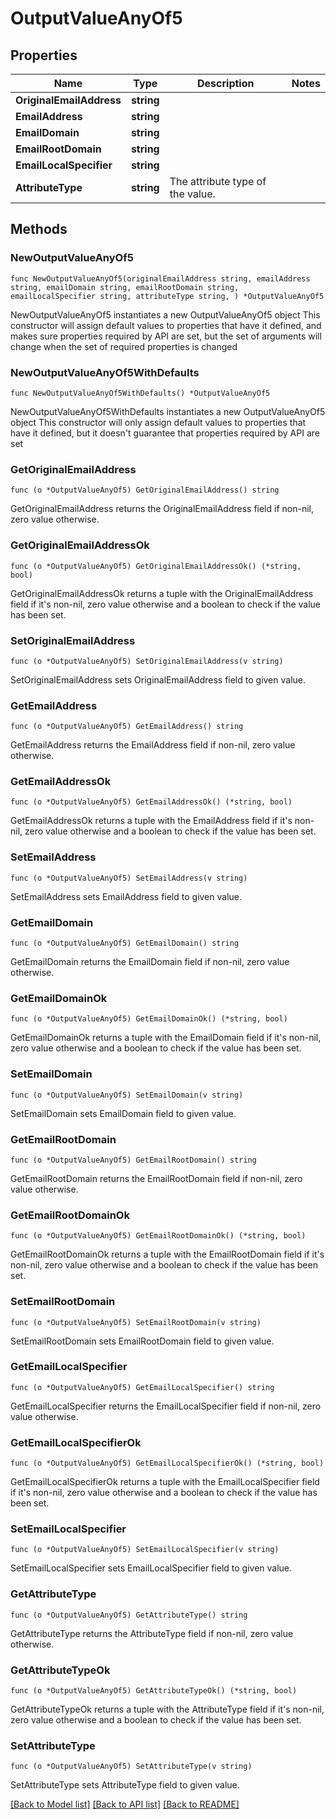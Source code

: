 # OutputValueAnyOf5

## Properties

Name | Type | Description | Notes
------------ | ------------- | ------------- | -------------
**OriginalEmailAddress** | **string** |  | 
**EmailAddress** | **string** |  | 
**EmailDomain** | **string** |  | 
**EmailRootDomain** | **string** |  | 
**EmailLocalSpecifier** | **string** |  | 
**AttributeType** | **string** | The attribute type of the value. | 

## Methods

### NewOutputValueAnyOf5

`func NewOutputValueAnyOf5(originalEmailAddress string, emailAddress string, emailDomain string, emailRootDomain string, emailLocalSpecifier string, attributeType string, ) *OutputValueAnyOf5`

NewOutputValueAnyOf5 instantiates a new OutputValueAnyOf5 object
This constructor will assign default values to properties that have it defined,
and makes sure properties required by API are set, but the set of arguments
will change when the set of required properties is changed

### NewOutputValueAnyOf5WithDefaults

`func NewOutputValueAnyOf5WithDefaults() *OutputValueAnyOf5`

NewOutputValueAnyOf5WithDefaults instantiates a new OutputValueAnyOf5 object
This constructor will only assign default values to properties that have it defined,
but it doesn't guarantee that properties required by API are set

### GetOriginalEmailAddress

`func (o *OutputValueAnyOf5) GetOriginalEmailAddress() string`

GetOriginalEmailAddress returns the OriginalEmailAddress field if non-nil, zero value otherwise.

### GetOriginalEmailAddressOk

`func (o *OutputValueAnyOf5) GetOriginalEmailAddressOk() (*string, bool)`

GetOriginalEmailAddressOk returns a tuple with the OriginalEmailAddress field if it's non-nil, zero value otherwise
and a boolean to check if the value has been set.

### SetOriginalEmailAddress

`func (o *OutputValueAnyOf5) SetOriginalEmailAddress(v string)`

SetOriginalEmailAddress sets OriginalEmailAddress field to given value.


### GetEmailAddress

`func (o *OutputValueAnyOf5) GetEmailAddress() string`

GetEmailAddress returns the EmailAddress field if non-nil, zero value otherwise.

### GetEmailAddressOk

`func (o *OutputValueAnyOf5) GetEmailAddressOk() (*string, bool)`

GetEmailAddressOk returns a tuple with the EmailAddress field if it's non-nil, zero value otherwise
and a boolean to check if the value has been set.

### SetEmailAddress

`func (o *OutputValueAnyOf5) SetEmailAddress(v string)`

SetEmailAddress sets EmailAddress field to given value.


### GetEmailDomain

`func (o *OutputValueAnyOf5) GetEmailDomain() string`

GetEmailDomain returns the EmailDomain field if non-nil, zero value otherwise.

### GetEmailDomainOk

`func (o *OutputValueAnyOf5) GetEmailDomainOk() (*string, bool)`

GetEmailDomainOk returns a tuple with the EmailDomain field if it's non-nil, zero value otherwise
and a boolean to check if the value has been set.

### SetEmailDomain

`func (o *OutputValueAnyOf5) SetEmailDomain(v string)`

SetEmailDomain sets EmailDomain field to given value.


### GetEmailRootDomain

`func (o *OutputValueAnyOf5) GetEmailRootDomain() string`

GetEmailRootDomain returns the EmailRootDomain field if non-nil, zero value otherwise.

### GetEmailRootDomainOk

`func (o *OutputValueAnyOf5) GetEmailRootDomainOk() (*string, bool)`

GetEmailRootDomainOk returns a tuple with the EmailRootDomain field if it's non-nil, zero value otherwise
and a boolean to check if the value has been set.

### SetEmailRootDomain

`func (o *OutputValueAnyOf5) SetEmailRootDomain(v string)`

SetEmailRootDomain sets EmailRootDomain field to given value.


### GetEmailLocalSpecifier

`func (o *OutputValueAnyOf5) GetEmailLocalSpecifier() string`

GetEmailLocalSpecifier returns the EmailLocalSpecifier field if non-nil, zero value otherwise.

### GetEmailLocalSpecifierOk

`func (o *OutputValueAnyOf5) GetEmailLocalSpecifierOk() (*string, bool)`

GetEmailLocalSpecifierOk returns a tuple with the EmailLocalSpecifier field if it's non-nil, zero value otherwise
and a boolean to check if the value has been set.

### SetEmailLocalSpecifier

`func (o *OutputValueAnyOf5) SetEmailLocalSpecifier(v string)`

SetEmailLocalSpecifier sets EmailLocalSpecifier field to given value.


### GetAttributeType

`func (o *OutputValueAnyOf5) GetAttributeType() string`

GetAttributeType returns the AttributeType field if non-nil, zero value otherwise.

### GetAttributeTypeOk

`func (o *OutputValueAnyOf5) GetAttributeTypeOk() (*string, bool)`

GetAttributeTypeOk returns a tuple with the AttributeType field if it's non-nil, zero value otherwise
and a boolean to check if the value has been set.

### SetAttributeType

`func (o *OutputValueAnyOf5) SetAttributeType(v string)`

SetAttributeType sets AttributeType field to given value.



[[Back to Model list]](../README.md#documentation-for-models) [[Back to API list]](../README.md#documentation-for-api-endpoints) [[Back to README]](../README.md)


